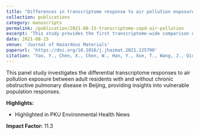 ```yaml
---
title: "Differences in transcriptome response to air pollution exposure between adult residents with and without chronic obstructive pulmonary disease in Beijing: A panel study"
collection: publications
category: manuscripts
permalink: /publication/2021-08-15-transcriptome-copd-air-pollution
excerpt: 'This study provides the first transcriptome-wide comparison of PM responses between COPD patients and healthy adults. It identifies distinct molecular pathways—including Notch signaling and oxidative stress—advancing mechanistic understanding of pollution susceptibility and gene–environment interactions.'
date: 2021-08-15
venue: 'Journal of Hazardous Materials'
paperurl: 'https://doi.org/10.1016/j.jhazmat.2021.125790'
citation: 'Yao, Y., Chen, X., Chen, W., Han, Y., Xue, T., Wang, J., Qiu, X., Que, C., Zheng, M., & Zhu, T. (2021). Differences in transcriptome response to air pollution exposure between adult residents with and without chronic obstructive pulmonary disease in Beijing: A panel study. <i>Journal of Hazardous Materials</i>, 416, 125790.'
---
```


This panel study investigates the differential transcriptome responses to air pollution exposure between adult residents with and without chronic obstructive pulmonary disease in Beijing, providing insights into vulnerable population responses.

**Highlights:**
- Highlighted in PKU Environmental Health News

**Impact Factor:** 11.3
